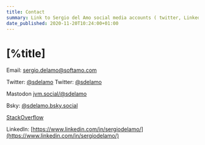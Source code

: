 ```yaml
---
title: Contact
summary: Link to Sergio del Amo social media accounts ( twitter, Linked In), email and phone.
date_published: 2020-11-20T10:24:00+01:00
---
```


# [%title]

Email: <a href="mailto:sergio.delamo@softamo.com">sergio.delamo@softamo.com</a>

Twitter: [@sdelamo](https://twitter.com/sdelamo)
Twitter: [@sdelamo](https://twitter.com/sdelamo)

Mastodon [jvm.social/@sdelamo](https://jvm.social/@sdelamo)

Bsky: [@sdelamo.bsky.social](https://bsky.app/profile/sdelamo.bsky.social)

[StackOverflow](https://stackoverflow.com/users/2138/sergio-del-amo)

LinkedIn: [https://www.linkedin.com/in/sergiodelamo/](https://www.linkedin.com/in/sergiodelamo/)
